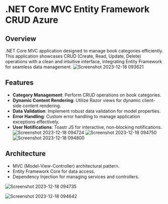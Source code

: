 # .NET Core MVC Entity Framework CRUD Azure
## Overview
.NET Core MVC application designed to manage book categories efficiently. This application showcases CRUD (Create, Read, Update, Delete) operations with a clean and intuitive interface, integrating Entity Framework for seamless data management.
![Screenshot 2023-12-18 093621](https://github.com/bestcoolestp/DotNet_Core_Entity_Azure_deployment/assets/108534975/811f51bb-9df5-4c9f-a5c4-2c05448d65ef)

## Features
- **Category Management**: Perform CRUD operations on book categories.
- **Dynamic Content Rendering**: Utilize Razor views for dynamic client-side content rendering.
- **Data Validation**: Implement robust data validation for model properties.
- **Error Handling**: Custom error handling to manage application exceptions effectively.
- **User Notifications**: Toastr JS for interactive, non-blocking notifications.
![Screenshot 2023-12-18 094724](https://github.com/bestcoolestp/DotNet_Core_Entity_Azure_deployment/assets/108534975/854ce1b5-09a5-4cb3-a167-3d8316b07ea3)
![Screenshot 2023-12-18 094750](https://github.com/bestcoolestp/DotNet_Core_Entity_Azure_deployment/assets/108534975/1b5ba081-1938-461d-be1d-72a3c54abdcb)
![Screenshot 2023-12-18 094800](https://github.com/bestcoolestp/DotNet_Core_Entity_Azure_deployment/assets/108534975/94f14914-366a-45ae-b1fa-3dc1f7169a71)

## Architecture
- MVC (Model-View-Controller) architectural pattern.
- Entity Framework Core for data access.
- Dependency Injection for managing services and controllers.

![Screenshot 2023-12-18 094735](https://github.com/bestcoolestp/DotNet_Core_Entity_Azure_deployment/assets/108534975/6c370be6-f311-4eca-86b8-97630eeb3f1c)

![Screenshot 2023-12-18 094642](https://github.com/bestcoolestp/DotNet_Core_Entity_Azure_deployment/assets/108534975/abd359a8-1a51-4531-9d18-988fe3ef2d6b)





